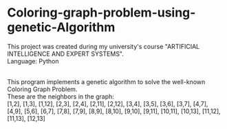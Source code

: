 # Coloring-graph-problem-using-genetic-Algorithm
This project was created during my university's course "ARTIFICIAL INTELLIGENCE AND EXPERT SYSTEMS". <br>
Language: Python<br>
<br>

This program implements a genetic algorithm to solve the well-known Coloring Graph Problem. <br>
These are the neighbors in the graph:<br>
[1,2], [1,3], [1,12], [2,3], [2,4], [2,11], [2,12], [3,4], [3,5], [3,6], [3,7], [4,7], [4,9], [5,6], [6,7], [7,8], [7,9], [8,9], [8,10], [9,10], [9,11], [10,11], [10,13], [11,12], [11,13], [12,13] <br><br>
